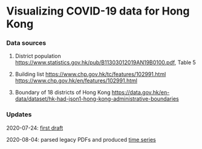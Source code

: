 # Visualizing COVID-19 data for Hong Kong

### Data sources

1. District population
https://www.statistics.gov.hk/pub/B11303012019AN19B0100.pdf, Table 5

2. Building list
https://www.chp.gov.hk/tc/features/102991.html
https://www.chp.gov.hk/en/features/102991.html

3. Boundary of 18 districts of Hong Kong
https://data.gov.hk/en-data/dataset/hk-had-json1-hong-kong-administrative-boundaries


### Updates

2020-07-24: [first draft](https://tszhim-tsui.github.io/2020-hk-covid19)

2020-08-04: parsed legacy PDFs and produced [time series](https://tszhim-tsui.github.io/2020-hk-covid19)
